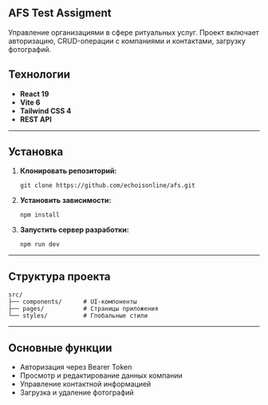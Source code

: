 
## AFS Test Assigment

Управление организациями в сфере ритуальных услуг. Проект включает авторизацию, CRUD-операции с компаниями и контактами, загрузку фотографий.


## Технологии

- **React 19**
- **Vite 6**
- **Tailwind CSS 4**
- **REST API**

---

## Установка

1. **Клонировать репозиторий:**

   ```
   git clone https://github.com/echoisonline/afs.git
   ```

2. **Установить зависимости:**

   ```
   npm install
   ```

3. **Запустить сервер разработки:**

   ```
   npm run dev
   ```

---

## Структура проекта

```
src/
├── components/      # UI-компоненты
├── pages/           # Страницы приложения
└── styles/          # Глобальные стили
```

---

## Основные функции

- Авторизация через Bearer Token
- Просмотр и редактирование данных компании
- Управление контактной информацией
- Загрузка и удаление фотографий
